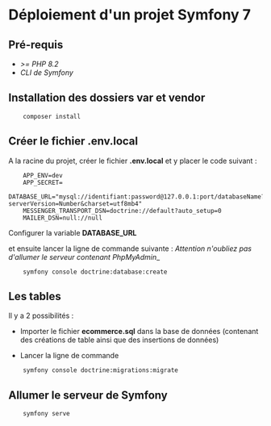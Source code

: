 # Déploiement d'un projet Symfony 7

## Pré-requis
- _>= PHP 8.2_
- _CLI de Symfony_

## Installation des dossiers **var** et **vendor**
```
    composer install
```

## Créer le fichier **.env.local**
A la racine du projet, créer le fichier **.env.local** et y placer le code suivant :

```
    APP_ENV=dev
    APP_SECRET=
    DATABASE_URL="mysql://identifiant:password@127.0.0.1:port/databaseName?serverVersion=Number&charset=utf8mb4"
    MESSENGER_TRANSPORT_DSN=doctrine://default?auto_setup=0
    MAILER_DSN=null://null
```

Configurer la variable **DATABASE_URL**

et ensuite lancer la ligne de commande suivante :
_Attention n'oubliez pas d'allumer le serveur contenant PhpMyAdmin__
```
    symfony console doctrine:database:create
```

## Les tables

Il y a 2 possibilités :

- Importer le fichier **ecommerce.sql** dans la base de données (contenant des créations de table ainsi que des insertions de données)

- Lancer la ligne de commande
```
    symfony console doctrine:migrations:migrate
```

## Allumer le serveur de Symfony
```
    symfony serve
```



